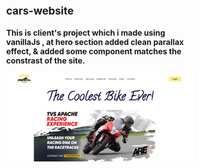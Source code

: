 # cars-website
## This is client's project which i made using vanillaJs , at hero section added clean parallax effect, & added some component matches the constrast of the site.
<img src="SS.png" >
